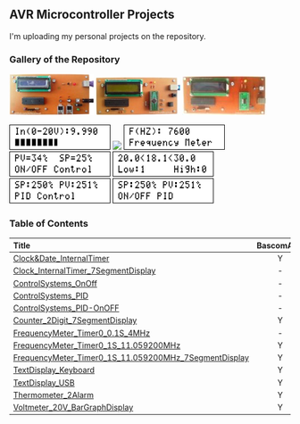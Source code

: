## AVR Microcontroller Projects
I'm uploading my personal projects on the repository.

### Gallery of the Repository
![](TextDisplay_Keyboard/Pictures/Album.jpg)
![](TextDisplay_USB/Pictures/Album.jpg)
![](TextDisplay_USB/Pictures/Album2.jpg)

![](Voltmeter_20V_BarGraphDisplay/Simulate/Album.png)
![](Clock_InternalTimer_7SegmentDisplay/Simulate/Album.png)
![](FrequencyMeter_Timer0_1S_11.059200MHz/Simulate/Album.png)
![](ControlSystems_OnOff/Simulate/Album.png)
![](Thermometer_2Alarm/Simulate/Album.png)
![](ControlSystems_PID/Simulate/Album.png)
![](ControlSystems_PID-OnOFF/Simulate/Album.png)

### Table of Contents
|Title|BascomAVR|CodeVisionAVR|
|:----|:-------:|:-----------:|
|[Clock&Date_InternalTimer](Clock&Date_InternalTimer)|Y|-|
|[Clock_InternalTimer_7SegmentDisplay](Clock_InternalTimer_7SegmentDisplay)|-|Y|
|[ControlSystems_OnOff](ControlSystems_OnOff)|-|Y|
|[ControlSystems_PID](ControlSystems_PID)|-|Y|
|[ControlSystems_PID-OnOFF](ControlSystems_PID-OnOFF)|-|Y|
|[Counter_2Digit_7SegmentDisplay](Counter_2Digit_7SegmentDisplay)|Y|-|
|[FrequencyMeter_Timer0_0.1S_4MHz](FrequencyMeter_Timer0_0.1S_4MHz)|-|Y|
|[FrequencyMeter_Timer0_1S_11.059200MHz](FrequencyMeter_Timer0_1S_11.059200MHz)|Y|-|
|[FrequencyMeter_Timer0_1S_11.059200MHz_7SegmentDisplay](FrequencyMeter_Timer0_1S_11.059200MHz_7SegmentDisplay)|Y|-|
|[TextDisplay_Keyboard](TextDisplay_Keyboard)|Y|Y|
|[TextDisplay_USB](TextDisplay_USB)|Y|Y|
|[Thermometer_2Alarm](Thermometer_2Alarm)|Y|-|
|[Voltmeter_20V_BarGraphDisplay](Voltmeter_20V_BarGraphDisplay)|Y|-|
